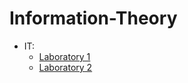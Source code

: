 # Information-Theory
 - IT:
    - [Laboratory 1](https://github.com/Paraschiv-Stefan/Information-Theory/tree/Laboratory_1)
    - [Laboratory 2](https://github.com/Paraschiv-Stefan/Information-Theory/tree/Laboratory_2)
   
